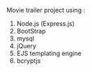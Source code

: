 Movie trailer project using :
  1. Node.js (Express.js)
  2. BootStrap
  3. mysql
  4. jQuery
  5. EJS templating engine
  6. bcryptjs

